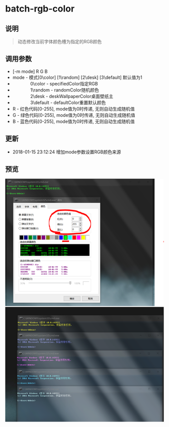 # batch-rgb-color

## 说明
> 动态修改当前字体颜色槽为指定的RGB颜色


## 调用参数
* [-m mode] R G B 
* mode - 模式[0\color] [1\random] [2\desk] [3\default] 默认值为1
* &emsp;&emsp;&emsp;&emsp;0\color - specifiedColor指定RGB
* &emsp;&emsp;&emsp;&emsp;1\random - randomColor随机颜色
* &emsp;&emsp;&emsp;&emsp;2\desk - deskWallpaperColor桌面壁纸主
* &emsp;&emsp;&emsp;&emsp;3\default - defaultColor重置默认颜色
* R - 红色代码[0-255], mode值为0时传递, 无则自动生成随机值
* G - 绿色代码[0-255], mode值为0时传递, 无则自动生成随机值
* B - 蓝色代码[0-255], mode值为0时传递, 无则自动生成随机值



## 更新
* 2018-01-15 23:12:24 增加mode参数设置RGB颜色来源


## 预览
<div align=center><img src="https://github.com/bjc5233/batch-rgb-color/raw/master/resources/colorTable.png"/></div>
<div align=center><img src="https://github.com/bjc5233/batch-rgb-color/raw/master/resources/demo.png"/></div>